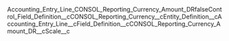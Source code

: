 <?xml version="1.0" encoding="UTF-8"?><CustomMetadata xmlns="http://soap.sforce.com/2006/04/metadata" xmlns:xsi="http://www.w3.org/2001/XMLSchema-instance" xmlns:xsd="http://www.w3.org/2001/XMLSchema"><label>Accounting_Entry_Line_CONSOL_Reporting_Currency_Amount_DR</label><protected>false</protected><values><field>Control_Field_Definition__c</field><value xsi:type="xsd:string">CONSOL_Reporting_Currency__c</value></values><values><field>Entity_Definition__c</field><value xsi:type="xsd:string">Accounting_Entry_Line__c</value></values><values><field>Field_Definition__c</field><value xsi:type="xsd:string">CONSOL_Reporting_Currency_Amount_DR__c</value></values><values><field>Scale__c</field><value xsi:nil="true"/></values></CustomMetadata>